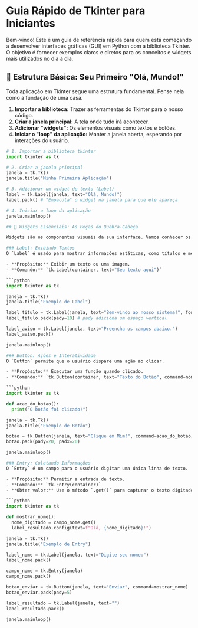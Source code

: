 # Guia Rápido de Tkinter para Iniciantes

Bem-vindo! Este é um guia de referência rápida para quem está começando a desenvolver interfaces gráficas (GUI) em Python com a biblioteca Tkinter. O objetivo é fornecer exemplos claros e diretos para os conceitos e widgets mais utilizados no dia a dia.

## 🚀 Estrutura Básica: Seu Primeiro "Olá, Mundo!"

Toda aplicação em Tkinter segue uma estrutura fundamental. Pense nela como a fundação de uma casa.

1.  **Importar a biblioteca:** Trazer as ferramentas do Tkinter para o nosso código.
2.  **Criar a janela principal:** A tela onde tudo irá acontecer.
3.  **Adicionar "widgets":** Os elementos visuais como textos e botões.
4.  **Iniciar o "loop" da aplicação:** Manter a janela aberta, esperando por interações do usuário.

```python
# 1. Importar a biblioteca tkinter
import tkinter as tk

# 2. Criar a janela principal
janela = tk.Tk()
janela.title("Minha Primeira Aplicação")

# 3. Adicionar um widget de texto (Label)
label = tk.Label(janela, text="Olá, Mundo!")
label.pack() # "Empacota" o widget na janela para que ele apareça

# 4. Iniciar o loop da aplicação
janela.mainloop()

## 🧩 Widgets Essenciais: As Peças do Quebra-Cabeça

Widgets são os componentes visuais da sua interface. Vamos conhecer os mais importantes.

### Label: Exibindo Textos
O `Label` é usado para mostrar informações estáticas, como títulos e mensagens.

- **Propósito:** Exibir um texto ou uma imagem.
- **Comando:** `tk.Label(container, text="Seu texto aqui")`

```python
import tkinter as tk

janela = tk.Tk()
janela.title("Exemplo de Label")

label_titulo = tk.Label(janela, text="Bem-vindo ao nosso sistema!", font=("Arial", 16))
label_titulo.pack(pady=10) # pady adiciona um espaço vertical

label_aviso = tk.Label(janela, text="Preencha os campos abaixo.")
label_aviso.pack()

janela.mainloop()

### Button: Ações e Interatividade
O `Button` permite que o usuário dispare uma ação ao clicar.

- **Propósito:** Executar uma função quando clicado.
- **Comando:** `tk.Button(container, text="Texto do Botão", command=nome_da_funcao)`

```python
import tkinter as tk

def acao_do_botao():
  print("O botão foi clicado!")

janela = tk.Tk()
janela.title("Exemplo de Botão")

botao = tk.Button(janela, text="Clique em Mim!", command=acao_do_botao)
botao.pack(pady=20, padx=20)

janela.mainloop()

### Entry: Coletando Informações
O `Entry` é um campo para o usuário digitar uma única linha de texto.

- **Propósito:** Permitir a entrada de texto.
- **Comando:** `tk.Entry(container)`
- **Obter valor:** Use o método `.get()` para capturar o texto digitado.

```python
import tkinter as tk

def mostrar_nome():
  nome_digitado = campo_nome.get()
  label_resultado.config(text=f"Olá, {nome_digitado}!")

janela = tk.Tk()
janela.title("Exemplo de Entry")

label_nome = tk.Label(janela, text="Digite seu nome:")
label_nome.pack()

campo_nome = tk.Entry(janela)
campo_nome.pack()

botao_enviar = tk.Button(janela, text="Enviar", command=mostrar_nome)
botao_enviar.pack(pady=5)

label_resultado = tk.Label(janela, text="")
label_resultado.pack()

janela.mainloop()


